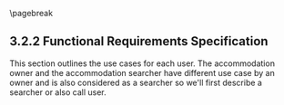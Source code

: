 \pagebreak

## 3.2.2 Functional Requirements Specification

This section outlines the use cases for each user. The accommodation owner and the accommodation searcher have different use case by an owner and is also considered as a searcher so we'll first describe a searcher or also call user.
